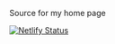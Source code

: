 Source for my home page

[![Netlify Status](https://api.netlify.com/api/v1/badges/2f599751-8ccc-4638-af3e-9f6a14a7bb7a/deploy-status)](https://app.netlify.com/sites/home-12341234/deploys)
